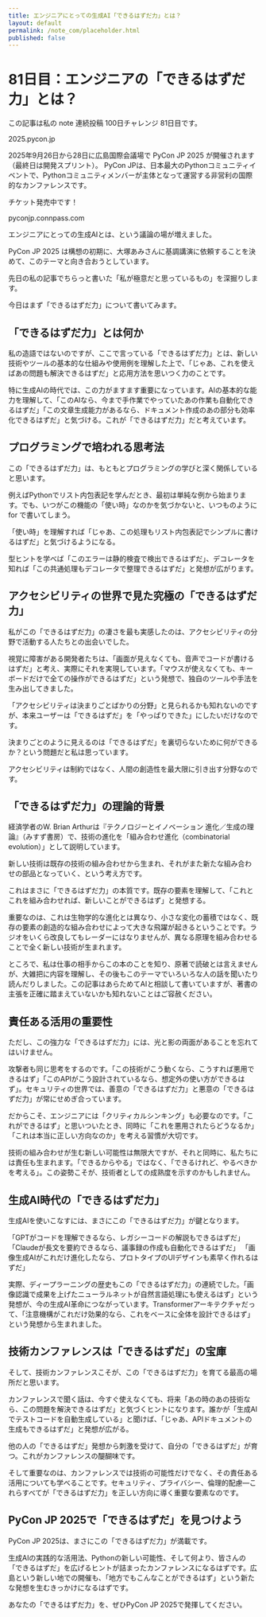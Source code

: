```yaml
---
title: エンジニアにとっての生成AI「できるはずだ力」とは？
layout: default
permalink: /note_com/placeholder.html
published: false
---
```


# 81日目：エンジニアの「できるはずだ力」とは？

この記事は私の note 連続投稿 100日チャレンジ 81日目です。

2025.pycon.jp

2025年9月26日から28日に広島国際会議場で PyCon JP 2025 が開催されます（最終日は開発スプリント）。
PyCon JPは、日本最大のPythonコミュニティイベントで、Pythonコミュニティメンバーが主体となって運営する非営利の国際的なカンファレンスです。

チケット発売中です！

pyconjp.connpass.com

エンジニアにとっての生成AIとは、という議論の場が増えました。

PyCon JP 2025 は構想の初期に、大塚あみさんに基調講演に依頼することを決めて、このテーマと向き合おうとしています。

先日の私の記事でちらっと書いた「私が極意だと思っているもの」を深掘りします。

今日はまず「できるはずだ力」について書いてみます。

## 「できるはずだ力」とは何か

私の造語ではないのですが、ここで言っている「できるはずだ力」とは、新しい技術やツールの基本的な仕組みや使用例を理解した上で、「じゃあ、これを使えばあの問題も解決できるはずだ」と応用方法を思いつく力のことです。

特に生成AIの時代では、この力がますます重要になっています。AIの基本的な能力を理解して、「このAIなら、今まで手作業でやっていたあの作業も自動化できるはずだ」「この文章生成能力があるなら、ドキュメント作成のあの部分も効率化できるはずだ」と気づける。これが「できるはずだ力」だと考えています。

## プログラミングで培われる思考法

この「できるはずだ力」は、もともとプログラミングの学びと深く関係していると思います。

例えばPythonでリスト内包表記を学んだとき、最初は単純な例から始まります。でも、いつがこの機能の「使い時」なのかを気づかないと、いつものように for で書いてしまう。

「使い時」を理解すれば「じゃあ、この処理もリスト内包表記でシンプルに書けるはずだ」と気づけるようになる。

型ヒントを学べば「このエラーは静的検査で検出できるはずだ」、デコレータを知れば「この共通処理もデコレータで整理できるはずだ」と発想が広がります。

## アクセシビリティの世界で見た究極の「できるはずだ力」

私がこの「できるはずだ力」の凄さを最も実感したのは、アクセシビリティの分野で活動する人たちとの出会いでした。

視覚に障害がある開発者たちは、「画面が見えなくても、音声でコードが書けるはずだ」と考え、実際にそれを実現しています。「マウスが使えなくても、キーボードだけで全ての操作ができるはずだ」という発想で、独自のツールや手法を生み出してきました。

「アクセシビリティは決まりごとばかりの分野」と見られるかも知れないのですが、本来ユーザーは「できるはずだ」を「やっぱりできた」にしたいだけなのです。

決まりごとのように見えるのは「できるはずだ」を裏切らないために何ができるか？という問題だと私は思っています。

アクセシビリティは制約ではなく、人間の創造性を最大限に引き出す分野なのです。

## 「できるはずだ力」の理論的背景

経済学者のW. Brian Arthurは『テクノロジーとイノベーション 進化／生成の理論』（みすず書房）で、技術の進化を「組み合わせ進化（combinatorial evolution）」として説明しています。

新しい技術は既存の技術の組み合わせから生まれ、それがまた新たな組み合わせの部品となっていく、という考え方です。

これはまさに「できるはずだ力」の本質です。既存の要素を理解して、「これとこれを組み合わせれば、新しいことができるはず」と発想する。

重要なのは、これは生物学的な進化とは異なり、小さな変化の蓄積ではなく、既存の要素の創造的な組み合わせによって大きな飛躍が起きるということです。ラジオをいくら改良してもレーダーにはなりませんが、異なる原理を組み合わせることで全く新しい技術が生まれます。

ところで、私は仕事の相手からこの本のことを知り、原著で読破とは言えませんが、大雑把に内容を理解し、その後もこのテーマでいろいろな人の話を聞いたり読んだりしました。この記事はあらためてAIと相談して書いていますが、著書の主張を正確に踏まえていないかも知れないことはご容赦ください。

## 責任ある活用の重要性

ただし、この強力な「できるはずだ力」には、光と影の両面があることを忘れてはいけません。

攻撃者も同じ思考をするのです。「この技術がこう動くなら、こうすれば悪用できるはず」「このAPIがこう設計されているなら、想定外の使い方ができるはず」。セキュリティの世界では、善意の「できるはずだ力」と悪意の「できるはずだ力」が常にせめぎ合っています。

だからこそ、エンジニアには「クリティカルシンキング」も必要なのです。「これができるはず」と思いついたとき、同時に「これを悪用されたらどうなるか」「これは本当に正しい方向なのか」を考える習慣が大切です。

技術の組み合わせが生む新しい可能性は無限大ですが、それと同時に、私たちには責任も生まれます。「できるからやる」ではなく、「できるけれど、やるべきかを考える」。この姿勢こそが、技術者としての成熟度を示すのかもしれません。

## 生成AI時代の「できるはずだ力」

生成AIを使いこなすには、まさにこの「できるはずだ力」が鍵となります。

「GPTがコードを理解できるなら、レガシーコードの解説もできるはずだ」
「Claudeが長文を要約できるなら、議事録の作成も自動化できるはずだ」
「画像生成AIがこれだけ進化したなら、プロトタイプのUIデザインも素早く作れるはずだ」

実際、ディープラーニングの歴史もこの「できるはずだ力」の連続でした。「画像認識で成果を上げたニューラルネットが自然言語処理にも使えるはず」という発想が、今の生成AI革命につながっています。Transformerアーキテクチャだって、「注意機構がこれだけ効果的なら、これをベースに全体を設計できるはず」という発想から生まれました。

## 技術カンファレンスは「できるはずだ」の宝庫

そして、技術カンファレンスこそが、この「できるはずだ力」を育てる最高の場所だと思います。

カンファレンスで聞く話は、今すぐ使えなくても、将来「あの時のあの技術なら、この問題を解決できるはずだ」と気づくヒントになります。誰かが「生成AIでテストコードを自動生成している」と聞けば、「じゃあ、APIドキュメントの生成もできるはずだ」と発想が広がる。

他の人の「できるはずだ」発想から刺激を受けて、自分の「できるはずだ」が育つ。これがカンファレンスの醍醐味です。

そして重要なのは、カンファレンスでは技術の可能性だけでなく、その責任ある活用についても学べることです。セキュリティ、プライバシー、倫理的配慮—これらすべてが「できるはずだ力」を正しい方向に導く重要な要素なのです。

## PyCon JP 2025で「できるはずだ」を見つけよう

PyCon JP 2025は、まさにこの「できるはずだ力」が満載です。

生成AIの実践的な活用法、Pythonの新しい可能性、そして何より、皆さんの「できるはずだ」を広げるヒントが詰まったカンファレンスになるはずです。広島という新しい地での開催も、「地方でもこんなことができるはず」という新たな発想を生むきっかけになるはずです。

あなたの「できるはずだ力」を、ぜひPyCon JP 2025で発揮してください。
